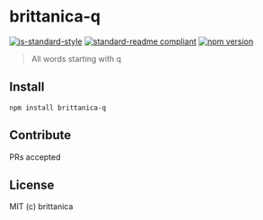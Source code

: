 # brittanica-q

[![js-standard-style](https://img.shields.io/badge/code%20style-standard-brightgreen.svg?style=flat-square)](http://standardjs.com/)
[![standard-readme compliant](https://img.shields.io/badge/standard--readme-OK-green.svg?style=flat-square)](https://github.com/RichardLitt/standard-readme)
[![npm version](https://img.shields.io/npm/v/brittanica-q.svg?style=flat-square)](https://badge.fury.io/js/brittanica-q)

> All words starting with q

## Install
```
npm install brittanica-q
```

## Contribute

PRs accepted

## License

MIT (c) brittanica
